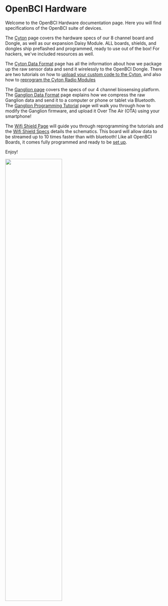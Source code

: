 # OpenBCI Hardware 

Welcome to the OpenBCI Hardware documentation page. Here you will find specifications of the OpenBCI suite of devices.  

The [Cyton](http://docs.openbci.com/Hardware/02-Cyton) page covers the hardware specs of our 8 channel board and Dongle, as well as our expansion Daisy Module. ALL boards, shields, and dongles ship preflashed and programmed, ready to use out of the box!
For hackers, we've included resources as well.

The [Cyton Data Format](http://docs.openbci.com/Hardware/03-Cyton_Data_Format) page has all the information about how we package up the raw sensor data and send it wirelessly to the OpenBCI Dongle. There are two tutorials on how to [upload your custom code to the Cyton](http://docs.openbci.com/Hardware/05-Cyton_Board_Programming_Tutorial), and also how to [reprogram the Cyton Radio Modules](http://docs.openbci.com/Hardware/06-Cyton_Radios_Programming_Tutorial)

The [Ganglion page](http://docs.openbci.com/Hardware/07-Ganglion) covers the specs of our 4 channel biosensing platform. 
The [Ganglion Data Format](http://docs.openbci.com/Hardware/08-Ganglion_Data_Format) page explains how we compress the raw Ganglion data and send it to a computer or phone or tablet via Bluetooth. The [Ganglion Programming Tutorial](http://docs.openbci.com/Hardware/09-Ganglion_Programming_Tutorial) page will walk you through how to modify the Ganglion firmware, and upload it Over The Air (OTA) using your smartphone!

The [Wifi Shield Page](http://docs.openbci.com/Hardware/12-Wifi_Programming_Tutorial) will guide you through reprogramming the tutorials and the [Wifi Shield Specs](http://docs.openbci.com/Hardware/11-Wifi) details the schematics. This board will allow data to be streamed up to 10 times faster than with bluetooth! Like all OpenBCI Boards, it comes fully programmed and ready to be [set up](http://docs.openbci.com/Tutorials/03-Wifi_Getting_Started_Guide#wifi-getting-started-guide-connecting-with-the-openbci-gui).

Enjoy!

<img src="https://github.com/OpenBCI/Docs/master/assets/images/Cyton_Daisy_Wifi.JPG?raw=true" width="60%">
